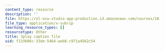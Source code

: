```yaml
---
content_type: resource
description: ''
file: https://ol-ocw-studio-app-production.s3.amazonaws.com/courses/18-01sc-single-variable-calculus-fall-2010/f133606c33de5464aeb8c971a4562c54_TpWQlKHPyJ4.vtt
file_type: application/x-subrip
learning_resource_types: []
resourcetype: Other
title: 3play caption file
uid: f133606c-33de-5464-aeb8-c971a4562c54
---
```

